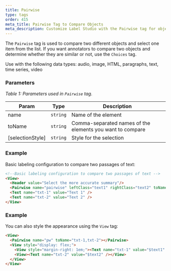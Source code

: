 ```yaml
---
title: Pairwise
type: tags
order: 415
meta_title: Pairwise Tag to Compare Objects
meta_description: Customize Label Studio with the Pairwise tag for object comparison tasks for machine learning and data science projects.
---
```


The `Pairwise` tag is used to compare two different objects and select one item from the list. If you want annotators to compare two objects and determine whether they are similar or not, use the `Choices` tag.

Use with the following data types: audio, image, HTML, paragraphs, text, time series, video

### Parameters
<i> Table 1: Parameters used in `Pairwise` tag. </i>

| Param | Type | Description |
| --- | --- | --- |
| name | <code>string</code> | Name of the element |
| toName | <code>string</code> | Comma-separated names of the elements you want to compare |
| [selectionStyle] | <code>string</code> | Style for the selection |

### Example
Basic labeling configuration to compare two passages of text:

```html
<!--Basic labeling configuration to compare two passages of text -->
<View>
  <Header value="Select the more accurate summary"/>
  <Pairwise name="pairwise" leftClass="text1" rightClass="text2" toName="txt-1,txt-2"></Pairwise>
  <Text name="txt-1" value="Text 1" />
  <Text name="txt-2" value="Text 2" />
</View>
```
### Example

You can also style the appearance using the `View` tag:

```html
<View>
  <Pairwise name="pw" toName="txt-1,txt-2"></Pairwise>
  <View style="display: flex;">
    <View style="margin-right: 1em;"><Text name="txt-1" value="$text1" /></View>
    <View><Text name="txt-2" value="$text2" /></View>
  </View>
</View>
```
